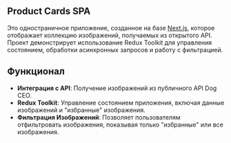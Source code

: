 ## Product Cards SPA

Это одностраничное приложение, созданное на базе [Next.js](https://nextjs.org/), которое отображает коллекцию изображений, получаемых из открытого API. Проект демонстрирует использование Redux Toolkit для управления состоянием, обработки асинхронных запросов и работу с фильтрацией. 

## Функционал

- **Интеграция с API**: Получение изображений из публичного API Dog CEO.
- **Redux Toolkit**: Управление состоянием приложения, включая данные изображений и "избранные" изображения.
- **Фильтрация Изображений**: Позволяет пользователям отфильтровать изображения, показывая только "избранные" или все изображения.


